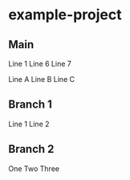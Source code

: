 # example-project

## Main

Line 1
Line 6
Line 7

Line A
Line B
Line C

## Branch 1

Line 1
Line 2

## Branch 2

One
Two
Three
